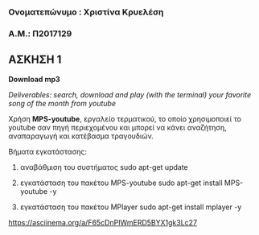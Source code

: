 
### Ονοματεπώνυμο : Χριστίνα Κρυελέση 
### Α.Μ.: Π2017129


## ΑΣΚΗΣΗ 1
**Download mp3**

*Deliverables: search, download and play (with the terminal) your favorite song of the month from youtube*

Χρήση **MPS-youtube**, εργαλείο τερματικού, το οποίο χρησιμοποιεί το youtube σαν πηγή περιεχομένου και μπορεί να κάνει αναζήτηση, αναπαραγωγή και κατέβασμα τραγουδιών.
 
 
Βήματα εγκατάστασης:
1. αναβάθμιση του συστήματος
 sudo apt-get update 


2. εγκατάσταση του πακέτου MPS-youtube 
 sudo apt-get install MPS-youtube -y


3. εγκατάσταση του πακέτου MPlayer 
 sudo apt-get install mplayer -y



https://asciinema.org/a/F65cDnPIWmERD5BYX1gk3Lc27
